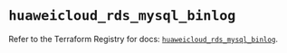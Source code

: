 # `huaweicloud_rds_mysql_binlog`

Refer to the Terraform Registry for docs: [`huaweicloud_rds_mysql_binlog`](https://registry.terraform.io/providers/huaweicloud/huaweicloud/1.71.1/docs/resources/rds_mysql_binlog).
